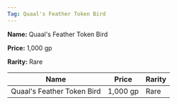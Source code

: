 ```yaml
---
Tag: Quaal's Feather Token Bird
---
```


**Name:** Quaal's Feather Token Bird

**Price:** 1,000 gp

**Rarity:** Rare

| Name     | Price     | Rarity     |
| -------- | --------- | ---------- |
| Quaal's Feather Token Bird | 1,000 gp | Rare |
